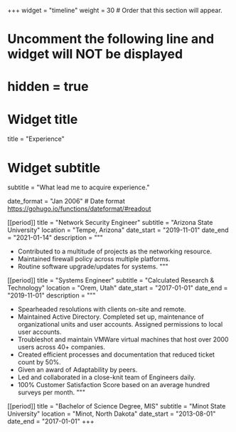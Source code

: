 +++
widget = "timeline"
weight = 30  # Order that this section will appear.

# Uncomment the following line and widget will NOT be displayed
# hidden = true

# Widget title
title = "Experience"
# Widget subtitle
subtitle = "What lead me to acquire experience."

date_format = "Jan 2006" # Date format https://gohugo.io/functions/dateformat/#readout

[[period]]
  title = "Network Security Engineer"
  subtitle = "Arizona State University"
  location = "Tempe, Arizona"
  date_start = "2019-11-01"
  date_end = "2021-01-14"
  description = """
  - Contributed to a multitude of projects as the networking resource.
  - Maintained firewall policy across multiple platforms. 
  - Routine software upgrade/updates for systems.
"""

[[period]]
  title = "Systems Engineer"
  subtitle = "Calculated Research & Technology"
  location = "Orem, Utah"
  date_start = "2017-01-01"
  date_end = "2019-11-01"
  description = """
  -	Spearheaded resolutions with clients on-site and remote.
  -	Maintained Active Directory. Completed set up, maintenance of organizational units and user accounts. Assigned permissions to local user accounts.
  -	Troubleshot and maintain VMWare virtual machines that host over 2000 users across 40+ companies.
  -	Created efficient processes and documentation that reduced ticket count by 50%.
  -	Given an award of Adaptability by peers.
  -	Led and collaborated in a close-knit team of Engineers daily.
  -	100% Customer Satisfaction Score based on an average hundred surveys per month.
"""

[[period]]
  title = "Bachelor of Science Degree, MIS"
  subtitle = "Minot State University"
  location = "Minot, North Dakota"
  date_start = "2013-08-01"
  date_end = "2017-01-01"
+++
